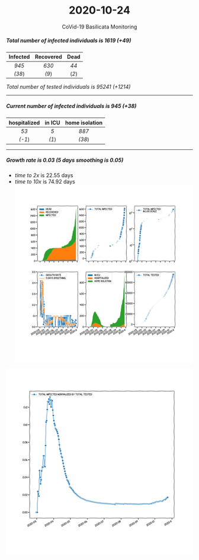 <div align='center'>

# 2020-10-24
CoVid-19 Basilicata Monitoring
</div>

##### Total number of infected individuals is 1619 (+49)
Infected | Recovered | Dead
:---: | :---: | :---:
*945* | *630* | *44*
*(38*) | *(9*) | (*2*)

*Total number of tested individuals is 95241 (+1214)*
***
##### Current number of infected individuals is 945 (+38)
hospitalized | in ICU | home isolation
:---: | :---: | :---:
*53* |*5* |*887*
*(-1*) |*(1*) |*(38*)
***
##### Growth rate is 0.03 (5 days smoothing is 0.05)
- *time to 2x* is 22.55 days
- *time to 10x* is 74.92 days
![stats][stats]

![infected_normalized][infected_normalized]

[stats]: stats_Basilicata.png
[infected_normalized]: infected_normalized_Basilicata.png
